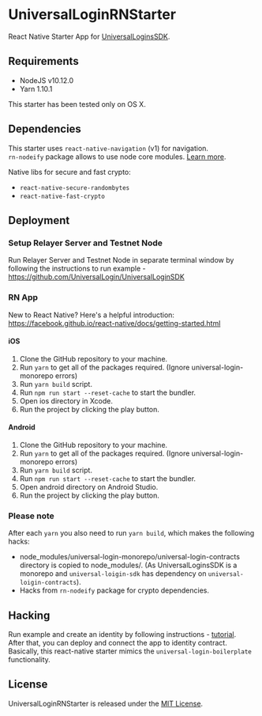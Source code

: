 # UniversalLoginRNStarter
React Native Starter App for [UniversalLoginsSDK](https://github.com/UniversalLogin/UniversalLoginSDK).  


## Requirements  
- NodeJS v10.12.0
- Yarn 1.10.1  
    
This starter has been tested only on OS X.

## Dependencies
This starter uses `react-native-navigation` (v1) for navigation.  
`rn-nodeify` package allows to use node core modules. [Learn more](https://github.com/tradle/rn-nodeify).
  
Native libs for secure and fast crypto: 
- `react-native-secure-randombytes`
- `react-native-fast-crypto`

## Deployment

### Setup Relayer Server and Testnet Node

Run Relayer Server and Testnet Node in separate terminal window by following the instructions to run example - https://github.com/UniversalLogin/UniversalLoginSDK

### RN App

New to React Native? Here's a helpful introduction: https://facebook.github.io/react-native/docs/getting-started.html

#### iOS

1.  Clone the GitHub repository to your machine.
2.  Run `yarn` to get all of the packages required. (Ignore universal-login-monorepo errors)
3.  Run `yarn build` script.
4.  Run `npm run start --reset-cache` to start the bundler.
5.  Open ios directory in Xcode.
6.  Run the project by clicking the play button.

#### Android

1.  Clone the GitHub repository to your machine.
2.  Run `yarn` to get all of the packages required. (Ignore universal-login-monorepo errors)
3.  Run `yarn build` script.
4.  Run `npm run start --reset-cache` to start the bundler.
5.  Open android directory on Android Studio.
6.  Run the project by clicking the play button.

### Please note 

After each `yarn` you also need to run `yarn build`, which makes the following hacks: 
- node_modules/universal-login-monorepo/universal-login-contracts directory is copied to node_modules/. (As UniversalLoginsSDK is a monorepo and `universal-loigin-sdk` has dependency on `universal-loigin-contracts`).  
- Hacks from `rn-nodeify` package for crypto dependencies.  


## Hacking
Run example and create an identity by following instructions - [tutorial](https://github.com/EthWorks/UniversalLoginSDK/blob/master/Tutorial.md).  
After that, you can deploy and connect the app to identity contract.  
Basically, this react-native starter mimics the `universal-login-boilerplate` functionality.


## License

UniversalLoginRNStarter is released under the [MIT License](https://opensource.org/licenses/MIT).
